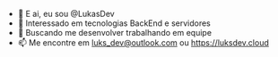 - 👋 E ai, eu sou @LukasDev
- 👀 Interessado em tecnologias BackEnd e servidores
- 🌱 Buscando me desenvolver trabalhando em equipe
- 📫 Me encontre em luks_dev@outlook.com ou https://luksdev.cloud

<!---
Lukasrangel/Lukasrangel is a ✨ special ✨ repository because its `README.md` (this file) appears on your GitHub profile.
You can click the Preview link to take a look at your changes.
--->

